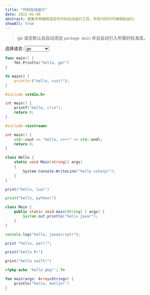 ```yaml
---
title: "代码在线运行"
date: 2022-02-08
abstract: 搜集多种编程语言的代码在线运行工具，所有代码均可编辑和运行。
showAll: true
---
```


> go 语言默认会自动添加 `package main` 并且自动引入所需的标准库。

<span>
<label for="languages" style="margin: 0">选择语言:</label>
<select name="languages" id="languages-selector">
  <option value="go">go</option>
  <option value="rust">rust</option>
  <option value="c">c</option>
  <option value="cpp">c++</option>
  <option value="csharp">c#</option>
  <option value="lua">lua</option>
  <option value="python">python</option>
  <option value="java">java</option>
  <option value="js">javascript</option>
  <option value="perl">perl</option>
  <option value="r">R</option>
  <option value="swift">swift</option>
  <option value="php">php</option>
  <option value="kotlin">kotlin</option>
</select>
</span>
<style>

</style>
<script>
document.addEventListener('DOMContentLoaded',function(){
	if (window.codeblock) {
		var codes = {};
		document.querySelectorAll('.highlight').forEach(function(h) {
			if (h.hasAttribute("hidden")) {
				var code = h.querySelector("pre > code");
				var lang = code.getAttribute("data-lang");
				if (lang) {
					codes[codeblock.languageName(lang)] = code.innerText;
				}
			}
		});
		console.log("codes", codes);
		codeblock.bindSelector({
			selector: "#languages-selector",
			editor: "global-code-editor",
			codes: codes
		});
	} else {
		console.log("codeblock undefined");
	}
})
</script>

```go {code="global-code-editor+xw" id="global-code-editor" class="line-numbers"}
func main() {
	fmt.Println("hello, go!")
}
```

```rust {hidden="true"}
fn main() {
	println!("hello, rust!");
}
```

```c {hidden="true"}
#include <stdio.h>

int main() {
	printf("hello, c!\n");
	return 0;
}
```

```cpp {hidden="true"}
#include <iostream>

int main() {
	std::cout << "hello, c++!" << std::endl;
	return 0;
}
```

```csharp {hidden="true"}
class Hello {
	static void Main(string[] args)
	{
		System.Console.WriteLine("hello csharp!");
	}
}
```

```lua {hidden="true"}
print("hello, lua!")
```

```python {hidden="true"}
print("hello, python!")
```

```java {hidden="true"}
class Main {
    public static void main(String[ ] args) {
        System.out.println("hello java!");
    }
}
```

```js {hidden="true"}
console.log("hello, javascript!");
```

```perl {hidden="true"}
print "hello, perl!";
```

```r {hidden="true"}
print("hello R!")
```

```swift {hidden="true"}
print("hello swift!")
```

```php {hidden="true"}
<?php echo 'hello php!'; ?>
```

```kotlin {hidden="true"}
fun main(args: Array<String>) {
	println("hello, kotlin!")
}
```
